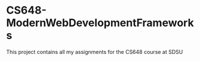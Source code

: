 # CS648-ModernWebDevelopmentFrameworks
 This project contains all my assignments for the CS648 course at SDSU
